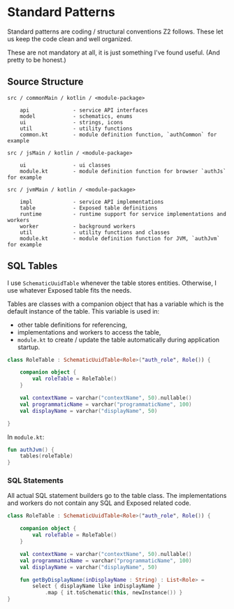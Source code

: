 # Standard Patterns

Standard patterns are coding / structural conventions Z2 follows. These let us
keep the code clean and well organized. 

These are not mandatory at all, it is just something I've found useful. (And pretty
to be honest.)

## Source Structure

```text
src / commonMain / kotlin / <module-package>

    api              - service API interfaces
    model            - schematics, enums
    ui               - strings, icons
    util             - utility functions
    common.kt        - module definition function, `authCommon` for example
    
src / jsMain / kotlin / <module-package>

    ui               - ui classes
    module.kt        - module definition function for browser `authJs` for example
        
src / jvmMain / kotlin / <module-package>

    impl             - service API implementations
    table            - Exposed table definitions
    runtime          - runtime support for service implementations and workers
    worker           - background workers
    util             - utility functions and classes
    module.kt        - module definition function for JVM, `authJvm` for example
```

## SQL Tables

I use `SchematicUuidTable` whenever the table stores entities. Otherwise, I use
whatever Exposed table fits the needs.

Tables are classes with a companion object that has a variable which is the default
instance of the table. This variable is used in:

* other table definitions for referencing,
* implementations and workers to access the table,
* `module.kt` to create / update the table automatically during application startup.

```kotlin
class RoleTable : SchematicUuidTable<Role>("auth_role", Role()) {

    companion object {
        val roleTable = RoleTable()
    }

    val contextName = varchar("contextName", 50).nullable()
    val programmaticName = varchar("programmaticName", 100)
    val displayName = varchar("displayName", 50)

}
```

In `module.kt`:

```kotlin
fun authJvm() {
    tables(roleTable)
}
```

### SQL Statements

All actual SQL statement builders go to the table class. The implementations and workers do not
contain any SQL and Exposed related code.

```kotlin
class RoleTable : SchematicUuidTable<Role>("auth_role", Role()) {

    companion object {
        val roleTable = RoleTable()
    }

    val contextName = varchar("contextName", 50).nullable()
    val programmaticName = varchar("programmaticName", 100)
    val displayName = varchar("displayName", 50)

    fun getByDisplayName(inDisplayName : String) : List<Role> =
        select { displayName like inDisplayName }
            .map { it.toSchematic(this, newInstance()) }
}
```